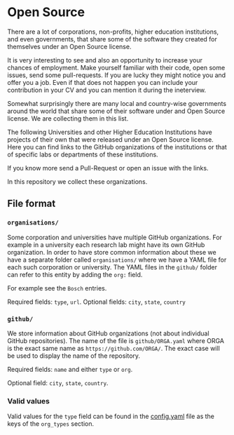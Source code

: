# Open Source

There are a lot of corporations, non-profits, higher education institutions, and even governments, that share some of the software they created for themselves under an Open Source license.

It is very interesting to see and also an opportunity to increase your chances of employment. Make yourself familiar with their code, open some issues, send some pull-requests. If you are lucky they might notice you and offer you a job. Even if that does not happen you can include your contribution in your CV and you can mention it during the ineterview.

Somewhat surprisingly there are many local and country-wise governments around the world that share some of their software under and Open Source license. We are collecting them in this list.

The following Universities and other Higher Education Institutions have projects of their own that were released under an Open Source license.
Here you can find links to the GitHub organizations of the institutions or that of specific labs or departments of these institutions.

If you know more send a Pull-Request or open an issue with the links.

In this repository we collect these organizations.

## File format

### `organisations/`

Some corporation and universities have multiple GitHub organizations. For example in a university each research lab might have its own GitHub organization. In order to have store common information about these we have a separate folder called `organisations/` where we have a YAML file for each such corporation or university. The YAML files in the `github/` folder can refer to this entity by adding the `org:` field.

For example see the `Bosch` entries.

Required fields: `type`, `url`.
Optional fields: `city`, `state`, `country`


### `github/`

We store information about GitHub organizations (not about individual GitHub repositories).
The name of the file is `github/ORGA.yaml` where ORGA is the exact same name as `https://github.com/ORGA/`. The exact case will be used to display the name of the repository.

Required fields: `name` and either `type` or `org`.

Optional field: `city`, `state`, `country`.

### Valid values

Valid values for the `type` field can be found in the [config.yaml](config.yaml) file as the keys of the `org_types` section.

